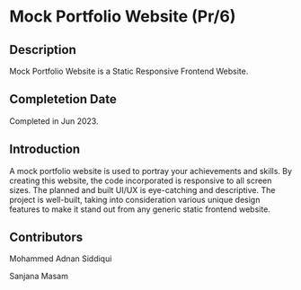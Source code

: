 # Mock Portfolio Website (Pr/6)

## Description
Mock Portfolio Website is a Static Responsive Frontend Website.

## Completetion Date
Completed in Jun 2023. 

## Introduction 
A mock portfolio website is used to portray your achievements and skills. By creating this website, the code incorporated is responsive to all screen sizes. The planned and built UI/UX is eye-catching and descriptive. The project is well-built, taking into consideration various unique design features to make it stand out from any generic static frontend website.

## Contributors
Mohammed Adnan Siddiqui 

Sanjana Masam
